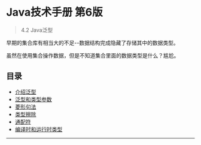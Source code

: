 #   Java技术手册 第6版

>   4.2 Java泛型

早期的集合库有相当大的不足--数据结构完成隐藏了存储其中的数据类型。

虽然在使用集合操作数据，但是不知道集合里面的数据类型是什么？尴尬。


##  目录
-   [介绍泛型](10x.md)
-   [泛型和类型参数](11x.md)
-   [菱形句法](12x.md)
-   [类型擦除](13x.md)
-   [通配符](14x.md)
-   [编译时和运行时类型](15x.md)

-----
